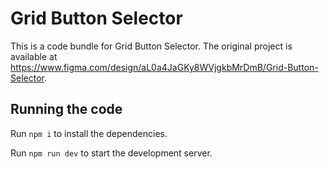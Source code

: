 
  # Grid Button Selector

  This is a code bundle for Grid Button Selector. The original project is available at https://www.figma.com/design/aL0a4JaGKy8WVjgkbMrDmB/Grid-Button-Selector.

  ## Running the code

  Run `npm i` to install the dependencies.

  Run `npm run dev` to start the development server.
  